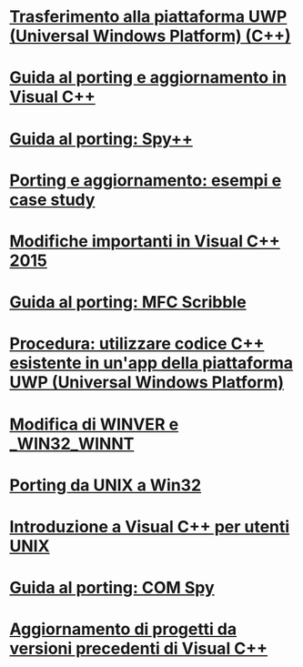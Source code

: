 # [Trasferimento alla piattaforma UWP (Universal Windows Platform) (C++)](porting-to-the-universal-windows-platform-cpp.md)
# [Guida al porting e aggiornamento in Visual C++](visual-cpp-porting-and-upgrading-guide.md)
# [Guida al porting: Spy++](porting-guide-spy-increment.md)
# [Porting e aggiornamento: esempi e case study](porting-and-upgrading-examples-and-case-studies.md)
# [Modifiche importanti in Visual C++ 2015](visual-cpp-change-history-2003-20151.md)
# [Guida al porting: MFC Scribble](porting-guide-mfc-scribble.md)
# [Procedura: utilizzare codice C++ esistente in un'app della piattaforma UWP (Universal Windows Platform)](how-to-use-existing-cpp-code-in-a-universal-windows-platform-app.md)
# [Modifica di WINVER e _WIN32_WINNT](modifying-winver-and-win32-winnt.md)
# [Porting da UNIX a Win32](porting-from-unix-to-win32.md)
# [Introduzione a Visual C++ per utenti UNIX](introduction-to-visual-cpp-for-unix-users.md)
# [Guida al porting: COM Spy](porting-guide-com-spy.md)
# [Aggiornamento di progetti da versioni precedenti di Visual C++](upgrading-projects-from-earlier-versions-of-visual-cpp.md)
